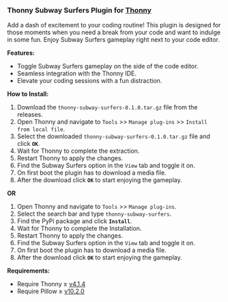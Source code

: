 ### **Thonny Subway Surfers Plugin for [Thonny](https://thonny.org)**
Add a dash of excitement to your coding routine! This plugin is designed for those moments when you need a break from your code and want to indulge in some fun. Enjoy Subway Surfers gameplay right next to your code editor.


**Features:**

- Toggle Subway Surfers gameplay on the side of the code editor.
- Seamless integration with the Thonny IDE.
- Elevate your coding sessions with a fun distraction.

**How to Install:**

1. Download the `thonny-subway-surfers-0.1.0.tar.gz` file from the releases.
2. Open Thonny and navigate to `Tools` >> `Manage plug-ins` >> `Install from local file`.
3. Select the downloaded `thonny-subway-surfers-0.1.0.tar.gz` file and click **`OK`**.
4. Wait for Thonny to complete the extraction.
5. Restart Thonny to apply the changes.
6. Find the Subway Surfers option in the `View` tab and toggle it on.
7. On first boot the plugin has to download a media file.
8. After the download click **`OK`** to start enjoying the gameplay.

**OR** 

1. Open Thonny and navigate to `Tools` >> `Manage plug-ins`.
2. Select the search bar and type `thonny-subway-surfers`.
3. Find the PyPi package and click **`Install`**.
4. Wait for Thonny to complete the Installation.
5. Restart Thonny to apply the changes.
6. Find the Subway Surfers option in the `View` tab and toggle it on.
7. On first boot the plugin has to download a media file.
8. After the download click **`OK`** to start enjoying the gameplay.

**Requirements:**

- Require Thonny ≥ [v4.1.4](https://github.com/thonny/thonny/releases/tag/v4.1.4)
- Require Pillow ≥ [v10.2.0](https://github.com/python-pillow/Pillow/releases/tag/10.2.0)
